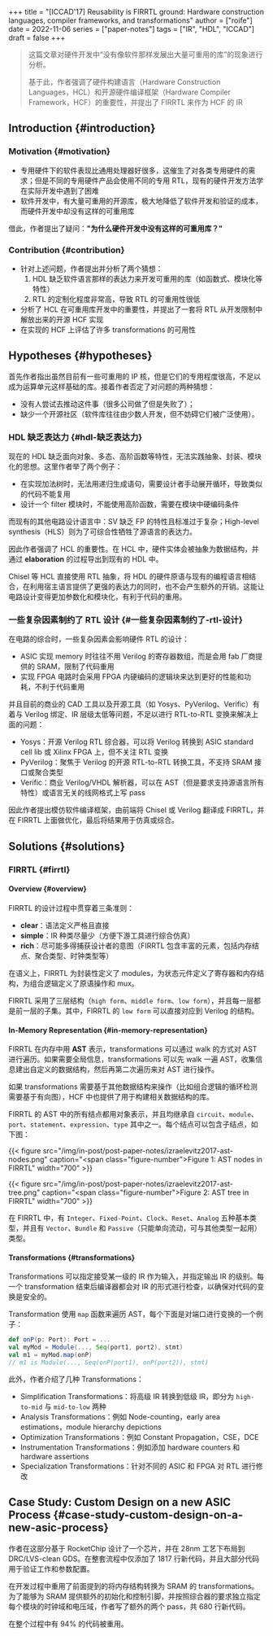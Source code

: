 +++
title = "[ICCAD'17] Reusability is FIRRTL ground: Hardware construction languages, compiler frameworks, and transformations"
author = ["roife"]
date = 2022-11-06
series = ["paper-notes"]
tags = ["IR", "HDL", "ICCAD"]
draft = false
+++

> 这篇文章对硬件开发中“没有像软件那样发展出大量可重用的库”的现象进行分析。
>
> 基于此，作者强调了硬件构建语言（Hardware Construction Languages，HCL）和开源硬件编译框架（Hardware Compiler Framework，HCF）的重要性，并提出了 FIRRTL 来作为 HCF 的 IR


## Introduction {#introduction}


### Motivation {#motivation}

-   专用硬件下的软件表现比通用处理器好很多，这催生了对各类专用硬件的需求；但是不同的专用硬件产品会使用不同的专用 RTL，现有的硬件开发方法学在实际开发中遇到了困难
-   软件开发中，有大量可重用的开源库，极大地降低了软件开发和验证的成本，而硬件开发中却没有这样的可重用库

借此，作者提出了疑问：**"为什么硬件开发中没有这样的可重用库？"**


### Contribution {#contribution}

-   针对上述问题，作者提出并分析了两个猜想：
    1.  HDL 缺乏软件语言那样的表达力来开发可重用的库（如函数式、模块化等特性）
    2.  RTL 的定制化程度非常高，导致 RTL 的可重用性很低
-   分析了 HCL 在可重用库开发中的重要性，并提出了一套将 RTL 从开发限制中解放出来的开源 HCF 实现
-   在实现的 HCF 上评估了许多 transformations 的可用性


## Hypotheses {#hypotheses}

首先作者指出虽然目前有一些可重用的 IP 核，但是它们的专用程度很高，不足以成为运算单元这样基础的库。接着作者否定了对问题的两种猜想：

-   没有人尝试去推动这件事（很多公司做了但是失败了）；
-   缺少一个开源社区（软件库往往由少数人开发，但不妨碍它们被广泛使用）。


### HDL 缺乏表达力 {#hdl-缺乏表达力}

现在的 HDL 缺乏面向对象、多态、高阶函数等特性，无法实践抽象、封装、模块化的思想。这里作者举了两个例子：

-   在实现加法树时，无法用递归生成语句，需要设计者手动展开循环，导致类似的代码不能复用
-   设计一个 filter 模块时，不能使用高阶函数，需要在模块中硬编码条件

而现有的其他电路设计语言中：SV 缺乏 FP 的特性且标准过于复杂；High-level synthesis（HLS）则为了可综合性牺牲了源语言的表达力。

因此作者强调了 HCL 的重要性。在 HCL 中，硬件实体会被抽象为数据结构，并通过 **elaboration** 的过程导出到现有的 HDL 中。

Chisel 等 HCL 直接使用 RTL 抽象，将 HDL 的硬件原语与现有的编程语言相结合，在利用宿主语言提供了更强的表达力的同时，也不会产生额外的开销。这能让电路设计变得更加参数化和模块化，有利于代码的重用。


### 一些复杂因素制约了 RTL 设计 {#一些复杂因素制约了-rtl-设计}

在电路的综合时，一些复杂因素会影响硬件 RTL 的设计：

-   ASIC 实现 memory 时往往不用 Verilog 的寄存器数组，而是会用 fab 厂商提供的 SRAM，限制了代码重用
-   实现 FPGA 电路时会采用 FPGA 内硬编码的逻辑块来达到更好的性能和功耗，不利于代码重用

并且目前的商业的 CAD 工具以及开源工具（如 Yosys、PyVerilog、Verific）有着与 Verilog 绑定、IR 层级太低等问题，不足以进行 RTL-to-RTL 变换来解决上面的问题：

-   Yosys：开源 Verilog RTL 综合器，可以将 Verilog 转换到 ASIC standard cell lib 或 Xilinx FPGA 上，但不关注 RTL 变换
-   PyVerilog：聚焦于 Verilog 的开源 RTL-to-RTL 转换工具，不支持 SRAM 接口或聚合类型
-   Verific：商业 Verilog/VHDL 解析器，可以在 AST（但是要求支持源语言所有特性）或语言无关的线网格式上写 pass

因此作者提出模仿软件编译框架，由前端将 Chisel 或 Verilog 翻译成 FIRRTL，并在 FIRRTL 上面做优化，最后将结果用于仿真或综合。


## Solutions {#solutions}


### FIRRTL {#firrtl}


#### Overview {#overview}

FIRRTL 的设计过程中贯穿着三条准则：

-   **clear**：语法定义严格且直接
-   **simple**：IR 种类尽量少（方便下游工具进行综合仿真）
-   **rich**：尽可能多得捕获设计者的意图（FIRRTL 包含丰富的元素，包括内存结点、聚合类型、时钟类型等）

在语义上，FIRRTL 为封装性定义了 modules，为状态元件定义了寄存器和内存结构，为组合逻辑定义了原语操作和 mux。

FIRRTL 采用了三层结构（`high form`、`middle form`、`low form`），并且每一层都是前一层的子集。其中，FIRRTL 的 `low form` 可以直接对应到 Verilog 的结构。


#### In-Memory Representation {#in-memory-representation}

FIRRTL 在内存中用 **AST** 表示，transformations 可以通过 walk 的方式对 AST 进行遍历。如果需要全局信息，transformations 可以先 walk 一遍 AST，收集信息建出自定义的数据结构，然后再第二次遍历来对 AST 进行操作。

如果 transformations 需要基于其他数据结构来操作（比如组合逻辑的循环检测需要基于有向图），HCF 中也提供了用于构建相关数据结构的库。

FIRRTL 的 AST 中的所有结点都用对象表示，并且均继承自 `circuit`、`module`、`port`、`statement`、`expression`、`type` 其中之一。每个结点可以包含子结点，如下图：

{{< figure src="/img/in-post/post-paper-notes/izraelevitz2017-ast-nodes.png" caption="<span class=\"figure-number\">Figure 1: </span>AST nodes in FIRRTL" width="700" >}}

{{< figure src="/img/in-post/post-paper-notes/izraelevitz2017-ast-tree.png" caption="<span class=\"figure-number\">Figure 2: </span>AST tree in FIRRTL" width="700" >}}

在 FIRRTL 中，有 `Integer`、`Fixed-Point`、`Clock`、`Reset`、`Analog` 五种基本类型，并且有 `Vector`、`Bundle` 和 `Passive`（只能单向流动，可与其他类型一起用）类型。


#### Transformations {#transformations}

Transformations 可以指定接受某一级的 IR 作为输入，并指定输出 IR 的级别。每一个 transformation 结束后编译器都会对 IR 的形式进行检查，以确保对代码的变换是安全的。

Transformation 使用 `map` 函数来遍历 AST，每个下面是对端口进行变换的一个例子：

```scala
def onP(p: Port): Port = ...
val myMod = Module(..., Seq(port1, port2), stmt)
val m1 = myMod.map(onP)
// m1 is Module(..., Seq(onP(port1), onP(port2)), stmt)
```

此外，作者介绍了几种 Transformations：

-   Simplification Transformations：将高级 IR 转换到低级 IR，即分为 `high-to-mid` 与 `mid-to-low` 两种
-   Analysis Transformations：例如 Node-counting，early area estimations，module hierarchy depictions
-   Optimization Transformations：例如 Constant Propagation，CSE，DCE
-   Instrumentation Transformations：例如添加 hardware counters 和 hardware assertions
-   Specialization Transformations：针对不同的 ASIC 和 FPGA 对 RTL 进行修改


## Case Study: Custom Design on a new ASIC Process {#case-study-custom-design-on-a-new-asic-process}

作者在这部分基于 RocketChip 设计了一个芯片，并在 28nm 工艺下布局到 DRC/LVS-clean GDS。在整套流程中仅添加了 1817 行新代码，并且大部分代码用于验证工作和参数配置。

在开发过程中重用了前面提到的将内存结构转换为 SRAM 的 transformations。为了能够为 SRAM 提供额外的初始化和控制引脚，并按照综合器的要求独立指定每个模块的时钟域和电压域，作者写了额外的两个 pass，共 680 行新代码。

在整个过程中有 94% 的代码被重用。
